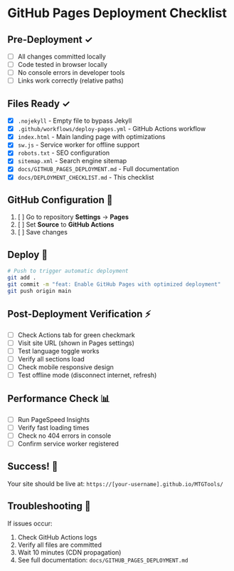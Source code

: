 # GitHub Pages Deployment Checklist

## Pre-Deployment ✓

- [ ] All changes committed locally
- [ ] Code tested in browser locally
- [ ] No console errors in developer tools
- [ ] Links work correctly (relative paths)

## Files Ready ✓

- [x] `.nojekyll` - Empty file to bypass Jekyll
- [x] `.github/workflows/deploy-pages.yml` - GitHub Actions workflow
- [x] `index.html` - Main landing page with optimizations
- [x] `sw.js` - Service worker for offline support
- [x] `robots.txt` - SEO configuration
- [x] `sitemap.xml` - Search engine sitemap
- [x] `docs/GITHUB_PAGES_DEPLOYMENT.md` - Full documentation
- [x] `docs/DEPLOYMENT_CHECKLIST.md` - This checklist

## GitHub Configuration 🚀

1. [ ] Go to repository **Settings** → **Pages**
2. [ ] Set **Source** to **GitHub Actions**
3. [ ] Save changes

## Deploy 🎯

```bash
# Push to trigger automatic deployment
git add .
git commit -m "feat: Enable GitHub Pages with optimized deployment"
git push origin main
```

## Post-Deployment Verification ⚡

- [ ] Check Actions tab for green checkmark
- [ ] Visit site URL (shown in Pages settings)
- [ ] Test language toggle works
- [ ] Verify all sections load
- [ ] Check mobile responsive design
- [ ] Test offline mode (disconnect internet, refresh)

## Performance Check 📊

- [ ] Run PageSpeed Insights
- [ ] Verify fast loading times
- [ ] Check no 404 errors in console
- [ ] Confirm service worker registered

## Success! 🎉

Your site should be live at:
`https://[your-username].github.io/MTGTools/`

## Troubleshooting 🔧

If issues occur:
1. Check GitHub Actions logs
2. Verify all files are committed
3. Wait 10 minutes (CDN propagation)
4. See full documentation: `docs/GITHUB_PAGES_DEPLOYMENT.md`